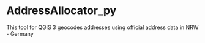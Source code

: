 # AddressAllocator_py
This tool for QGIS 3 geocodes addresses using official address data in NRW - Germany
